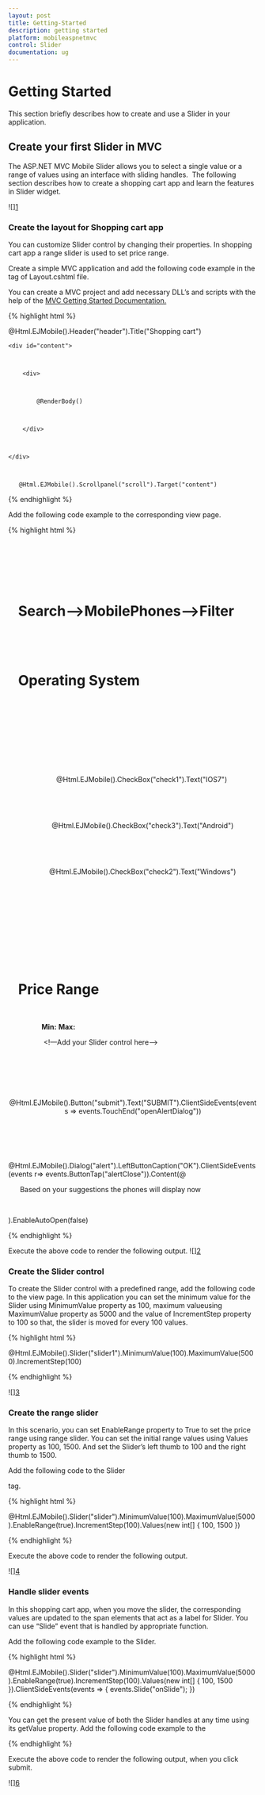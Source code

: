 ```yaml
---
layout: post
title: Getting-Started
description: getting started
platform: mobileaspnetmvc
control: Slider
documentation: ug
---
```


# Getting Started

This section briefly describes how to create and use a Slider in your application.

## Create your first Slider in MVC

The ASP.NET MVC Mobile Slider allows you to select a single value or a range of values using an interface with sliding handles.  The following section describes how to create a shopping cart app and learn the features in Slider widget.



![][1](Getting-Started_images/Getting-Started_img1.png)



### Create the layout for Shopping cart app	 

You can customize Slider control by changing their properties. In shopping cart app a range slider is used to set price range.

Create a simple MVC application and add the following code example in the <body> tag of Layout.cshtml file.

You can create a MVC project and add necessary DLL’s and scripts with the help of the [MVC Getting Started Documentation.](http://help.syncfusion.com/ug/js/default.htm)

{% highlight html %}

@Html.EJMobile().Header("header").Title("Shopping cart")



    <div id="content">



        <div>



            @RenderBody()



        </div>



    </div>



       @Html.EJMobile().Scrollpanel("scroll").Target("content")

{% endhighlight %}

Add the following code example to the corresponding view page.

{% highlight html %}

<div id="form" style="margin: 20px;">

     <div style="margin-bottom: 10px">

         <div style="margin-top:10px;">

             <h1>Search-->MobilePhones-->Filter</h1>

          </div>

           <h1>Operating System</h1>

      </div>

       <!-- create check box for different OS  -->

       <div align="center" id="checkbox" style="margin-bottom:10px">

       <table border="0" cellpadding="6">

        <tr>

         @Html.EJMobile().CheckBox("check1").Text("IOS7")

        </tr>

        <tr>

          @Html.EJMobile().CheckBox("check3").Text("Android")

        </tr>

        <tr>

          @Html.EJMobile().CheckBox("check2").Text("Windows")

        </tr>

       </table>

           </div>

           <div style="margin-bottom: 10px">

               <h1>Price Range</h1>

            </div>

            <b>Min:</b><span id="min">      <b>Max:  </b></span><span id="max" style="float:right"></span>

             <!—Add your Slider control here-->

             </div>

             <div align=center style="margin-top:20px;">

            @Html.EJMobile().Button("submit").Text("SUBMIT").ClientSideEvents(events => events.TouchEnd("openAlertDialog"))

              </div>

              <!-- dialog control -->

   @Html.EJMobile().Dialog("alert").LeftButtonCaption("OK").ClientSideEvents(events r=> events.ButtonTap("alertClose")).Content(@<div>

      Based on your suggestions the phones will display now

               </div>).EnableAutoOpen(false)


{% endhighlight %}

Execute the above code to render the following output. 
![][2](Getting-Started_images/Getting-Started_img2.png)



### Create the Slider control

To create the Slider control with a predefined range, add the following code to the view page. In this application you can set the minimum value for the Slider using MinimumValue property as 100, maximum valueusing MaximumValue property as 5000 and the value of IncrementStep property to 100 so that, the slider is moved for every 100 values. 

{% highlight html %}

@Html.EJMobile().Slider("slider1").MinimumValue(100).MaximumValue(5000).IncrementStep(100)

{% endhighlight %}

![][3](Getting-Started_images/Getting-Started_img3.png)



### Create the range slider

In this scenario, you can set EnableRange property to True to set the price range using range slider. You can set the initial range values using Values property as 100, 1500. And set the Slider’s left thumb to 100 and the right thumb to 1500. 

Add the following code to the Slider<div> tag.

{% highlight html %}

@Html.EJMobile().Slider("slider").MinimumValue(100).MaximumValue(5000).EnableRange(true).IncrementStep(100).Values(new int[] { 100, 1500 })

{% endhighlight %}

Execute the above code to render the following output. 

![][4](Getting-Started_images/Getting-Started_img4.png)



### Handle slider events

In this shopping cart app, when you move the slider, the corresponding values are updated to the span elements that act as a label for Slider. You can use “Slide” event that is handled by appropriate function. 

Add the following code example to the Slider.

{% highlight html %}

@Html.EJMobile().Slider("slider").MinimumValue(100).MaximumValue(5000).EnableRange(true).IncrementStep(100).Values(new int[] { 100, 1500 }).ClientSideEvents(events => { events.Slide("onSlide"); })


{% endhighlight %}


You can get the present value of both the Slider handles at any time using its getValue property.  Add the following code example to the <script> tag.


{% highlight html %}


//to display the slider value in span element (label) at initialize

    $(function (args) {

        window.dialogObject = $("#alert").data("ejmDialog"); //to create dialog object

        window.sliderObject = $("#slider").data("ejmSlider"); //to create slider object

        setValue("300,1500");//set slider labels at initialize

    });

    // handling slider slide event

    function onSlide() {

        var value = window.sliderObject.getValue();// get the value of slider by using getValue API

        setValue(value);

    }

    function setValue(value) {

        var position = value.indexOf(",");

        var min = value.substring(0, position); //to get left thumb value

        var max = value.substring(position + 1); //to get right thumb value

        $("#min").html("$" + min); //to set left thumb value to the left span

        $("#max").html("$" + max); // to set right thumb value to the right span

    }

{% endhighlight %}

Execute the above code to render the following output. 

![][5](Getting-Started_images/Getting-Started_img5.png)



### Add extra functionalities to Shopping cart

In the shopping cart app, a dialog displays to provide the information about the search when you click submit. Add the following code example to display the dialog.


{% highlight html %}

<script>

function alertClose() {



        $("#alertdlg").ejmDialog("close");



    }      //to open dialog add this code inside the script tag



         function openAlertDialog(args) {



        App.activePage.find("#alertdlg").ejmDialog("open");



    }//close dialog

</script>


{% endhighlight %}


Execute the above code to render the following output, when you click submit. 



![][6](Getting-Started_images/Getting-Started_img6.png)



